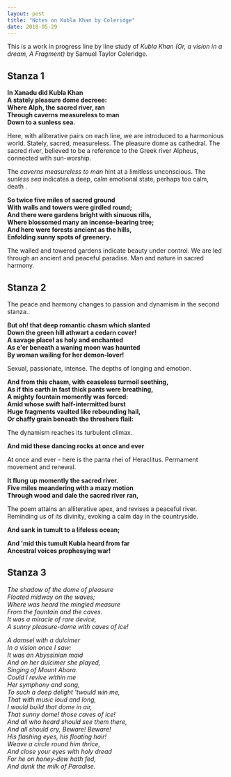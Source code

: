 ```yaml
---
layout: post
title: "Notes on Kubla Khan by Coleridge"
date: 2018-05-29
---
```

This is a work in progress line by line study of _Kubla Khan (Or, a vision in a dream, A Fragment)_ by Samuel Taylor Coleridge. 

## Stanza 1
__In Xanadu did Kubla Khan__  
__A stately pleasure dome decreee:__  
__Where Alph, the sacred river, ran__  
__Through caverns measureless to man__  
__Down to a sunless sea.__  

Here, with alliterative pairs on each line, we are introduced to a harmonious world. Stately, sacred, measureless. The pleasure dome as cathedral. The sacred river, believed to be a reference to the Greek river Alpheus, connected with sun-worship.

The _caverns measureless to man_ hint at a limitless unconscious. The _sunless sea_ indicates a deep, calm emotional state, perhaps too calm, death .

__So twice five miles of sacred ground__  
__With walls and towers were girdled round;__  
__And there were gardens bright with sinuous rills,__  
__Where blossomed many an incense-bearing tree;__  
__And here were forests ancient as the hills,__  
__Enfolding sunny spots of greenery.__  

The walled and towered gardens indicate beauty under control. We are led through an ancient and peaceful paradise. Man and nature in sacred harmony.

## Stanza 2

The peace and harmony changes to passion and dynamism in the second stanza..

__But oh! that deep romantic chasm which slanted__  
__Down the green hill athwart a cedarn cover!__  
__A savage place! as holy and enchanted__  
__As e'er beneath a waning moon was haunted__  
__By woman wailing for her demon-lover!__  

Sexual, passionate, intense. The depths of longing and emotion.

__And from this chasm, with ceaseless turmoil seething,__  
__As if this earth in fast thick pants were breathing,__  
__A mighty fountain momently was forced:__  
__Amid whose swift half-intermitted burst__  
__Huge fragments vaulted like rebounding hail,__  
__Or chaffy grain beneath the threshers flail:__  

The dynamism reaches its turbulent climax. 

__And mid these dancing rocks at once and ever__  

At once and ever - here is the panta rhei of Heraclitus. Permament movement and renewal.

__It flung up momently the sacred river.__  
__Five miles meandering with a mazy motion__  
__Through wood and dale the sacred river ran,__  

The poem attains an alliterative apex, and revises a peaceful river. Reminding us of its divinity, evoking a calm day in the countryside.

__And sank in tumult to a lifeless ocean;__  

__And 'mid this tumult Kubla heard from far__  
__Ancestral voices prophesying war!__  

## Stanza 3
_The shadow of the dome of pleasure_  
_Floated midway on the waves;_  
_Where was heard the mingled measure_  
_From the fountain and the caves._  
_It was a miracle of rare device,_  
_A sunny pleasure-dome with caves of ice!_  

_A damsel with a dulcimer_  
_In a vision once I saw:_  
_It was an Abyssinian maid_  
_And on her dulcimer she played,_  
_Singing of Mount Abora._  
_Could I revive within me_  
_Her symphony and song,_  
_To such a deep delight 'twould win me,_  
_That with music loud and long,_  
_I would build that dome in air,_  
_That sunny dome! those caves of ice!_  
_And all who heard should see them there,_  
_And all should cry, Beware! Beware!_  
_His flashing eyes, his floating hair!_  
_Weave a circle round him thrice,_  
_And close your eyes with holy dread_  
_For he on honey-dew hath fed,_  
_And dunk the milk of Paradise._  